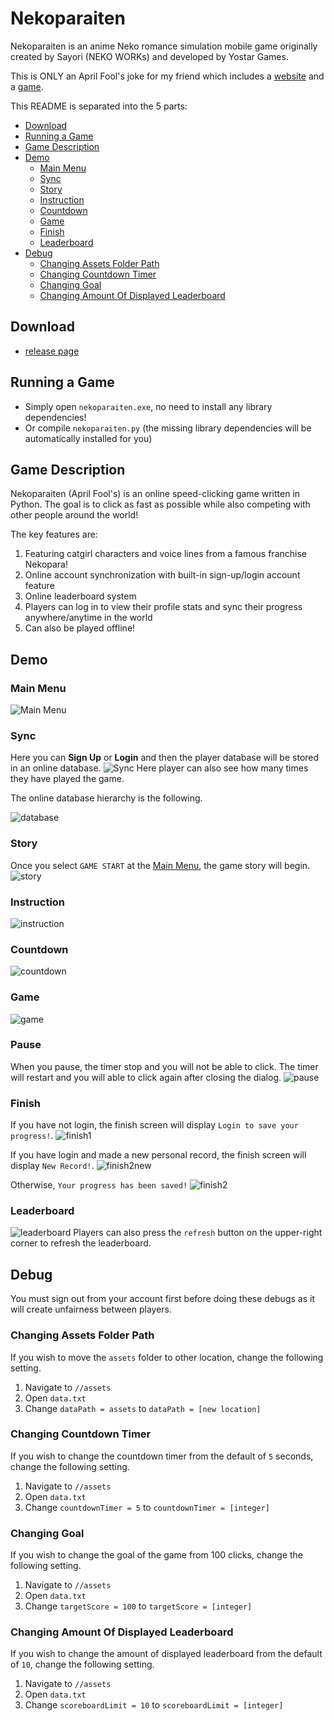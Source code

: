 # Nekoparaiten

Nekoparaiten is an anime Neko romance simulation mobile game originally created by Sayori (NEKO WORKs) and developed by Yostar Games.

This is ONLY an April Fool's joke for my friend which includes a [website](https://nekoparaiten.github.io/) and a [game](https://github.com/DulapahV/Nekoparaiten).

This README is separated into the 5 parts:
 - [Download](#download)
 - [Running a Game](#running-a-game)
 - [Game Description](#game-description)
 - [Demo](#demo)
	 - [Main Menu](#main-menu)
	 - [Sync](#sync)
	 - [Story](#story)
	 - [Instruction](#instruction)
	 - [Countdown](#countdown)
	 - [Game](#game)
	 - [Finish](#finish)
	 - [Leaderboard](#leaderboard)
 - [Debug](#debug)
	 - [Changing Assets Folder Path](#changing-assets-folder-path)
	 - [Changing Countdown Timer](#changing-countdown-timer)
	 - [Changing Goal](#changing-goal)
	 - [Changing Amount Of Displayed Leaderboard](#changing-amount-of-displayed-leaderboard)

## Download
-   [release page](https://github.com/DulapahV/Nekoparaiten/releases)

## Running a Game
- Simply open `nekoparaiten.exe`, no need to install any library dependencies!
- Or compile `nekoparaiten.py` (the missing library dependencies will be automatically installed for you)

## Game Description
Nekoparaiten (April Fool's) is an online speed-clicking game written in Python. The goal is to click as fast as possible while also competing with other people around the world!

The key features are:
1. Featuring catgirl characters and voice lines from a famous franchise Nekopara!
2. Online account synchronization with built-in sign-up/login account feature
3. Online leaderboard system
4. Players can log in to view their profile stats and sync their progress anywhere/anytime in the world
5. Can also be played offline!

## Demo
### Main Menu
![Main Menu](https://github.com/DulapahV/Nekoparaiten/blob/main/images/mainmenu.png?raw=true)

### Sync
Here you can **Sign Up** or **Login** and then the player database will be stored in an online database.
![Sync](https://github.com/DulapahV/Nekoparaiten/blob/main/images/sync.png?raw=true)
Here player can also see how many times they have played the game.

The online database hierarchy is the following.

![database](https://github.com/DulapahV/Nekoparaiten/blob/main/images/db.png?raw=true)

### Story
Once you select `GAME START` at the [Main Menu](#main-menu), the game story will begin.
![story](https://github.com/DulapahV/Nekoparaiten/blob/main/images/story.png?raw=true)

### Instruction
![instruction](https://github.com/DulapahV/Nekoparaiten/blob/main/images/instruction.png?raw=true)

### Countdown
![countdown](https://github.com/DulapahV/Nekoparaiten/blob/main/images/countdown.png?raw=true)

### Game
![game](https://github.com/DulapahV/Nekoparaiten/blob/main/images/game.png?raw=true)

### Pause
When you pause, the timer stop and you will not be able to click. The timer will restart and you will able to click again after closing the dialog.
![pause](https://github.com/DulapahV/Nekoparaiten/blob/main/images/pause.png?raw=true)

### Finish
If you have not login, the finish screen will display `Login to save your progress!`.
![finish1](https://github.com/DulapahV/Nekoparaiten/blob/main/images/finish1.png?raw=true)

If you have login and made a new personal record, the finish screen will display `New Record!`.
![finish2new](https://github.com/DulapahV/Nekoparaiten/blob/main/images/finish2new.png?raw=true)

Otherwise, `Your progress has been saved!`
![finish2](https://github.com/DulapahV/Nekoparaiten/blob/main/images/finish2.png?raw=true)

### Leaderboard
![leaderboard](https://github.com/DulapahV/Nekoparaiten/blob/main/images/leaderboard.png?raw=true)
Players can also press the `refresh` button on the upper-right corner to refresh the leaderboard.

## Debug
You must sign out from your account first before doing these debugs as it will create unfairness between players.

### Changing Assets Folder Path
If you wish to move the `assets` folder to other location, change the following setting.
 1. Navigate to `//assets`
 2. Open `data.txt`
 3. Change `dataPath = assets` to `dataPath = [new location]`

### Changing Countdown Timer
If you wish to change the countdown timer from the default of `5` seconds, change the following setting.
 1. Navigate to `//assets`
 2. Open `data.txt`
 3. Change `countdownTimer = 5` to `countdownTimer = [integer]`

### Changing Goal
If you wish to change the goal of the game from 100 clicks, change the following setting.
 1. Navigate to `//assets`
 2. Open `data.txt`
 3. Change `targetScore = 100` to `targetScore = [integer]`

### Changing Amount Of Displayed Leaderboard
If you wish to change the amount of displayed leaderboard from the default of `10`, change the following setting.
 1. Navigate to `//assets`
 2. Open `data.txt`
 3. Change `scoreboardLimit = 10` to `scoreboardLimit = [integer]`